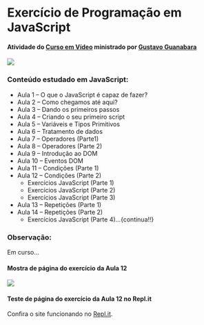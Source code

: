 # Exercício de Programação em JavaScript

#### Atividade do [Curso em Vídeo](https://www.cursoemvideo.com/cursos/ "Curso em Vídeo") ministrado por [Gustavo Guanabara](https://www.cursoemvideo.com/sobre/ "Gustavo Guanabara")

![](https://www.cursoemvideo.com/wp-content/uploads/2019/08/cursoemvideo-logo.png)

### Conteúdo estudado em JavaScript:
 - Aula 1 – O que o JavaScript é capaz de fazer?
 - Aula 2 – Como chegamos até aqui? 
 - Aula 3 – Dando os primeiros passos
 - Aula 4 – Criando o seu primeiro script
 - Aula 5 – Variáveis e Tipos Primitivos
 - Aula 6 – Tratamento de dados
 - Aula 7 – Operadores (Parte1)
 - Aula 8 – Operadores (Parte 2)
 - Aula 9 – Introdução ao DOM
 - Aula 10 – Eventos DOM
 - Aula 11 – Condições (Parte 1)
 - Aula 12 – Condições (Parte 2)
   - Exercícios JavaScript (Parte 1)
   - Exercícios JavaScript (Parte 2)
   - Exercícios JavaScript (Parte 3)
 - Aula 13 – Repetições (Parte 1)
 - Aula 14 – Repetições (Parte 2)
   - Exercícios JavaScript (Parte 4)...{continua!!}
   
 
### Observação:
Em curso...

#### Mostra de página do exercício da Aula 12

![](https://i.imgur.com/Cy0J412.png)

#### Teste de página do exercício da Aula 12 no Repl.it
Confira o site funcionando no [Repl.it](https://hora-do-dia.tgama85.repl.co/ "Repl.it").
